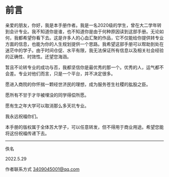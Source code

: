 # 前言

亲爱的朋友，你好，我是本手册作者。我是一名2020级的学生，曾在大二学年转到会计专业。我不知道你是谁，也不知道你是由于何种原因读到这部手册。无论如何，我都希望你看下去。这是许多人的心血汇聚的作品，它不仅能给你提供转专业方面的信息，也能为你的人生规划提供一个思路。我希望这部手册可以帮助到处在迷茫中的学子。由于时间仓促、水平有限，我无法保证所有信息以及相关社会经验的正确性、时效性。还望您海涵。

暂且不论转专业的成功与否，我都坚信你是最优秀的那一个。优秀的人，运气都不会差。专业对他们而言，只是一个平台，并不决定很多。

愿进入商院的你怀揣一颗经世济民的理想，成为服务苍生社稷的肱股之臣。

愿所有不甘于才华被埋没的同学得偿所愿。

愿有生之年大学可以取消那么多天坑专业。

我永远祝福你们。

本手册的版权属于全体苏大学子，可以任意转发，但不得用于商业用途。希望您能将这份祝福传递下去。

---

佚名

2022.5.29

作者联系方式 3409045001@qq.com